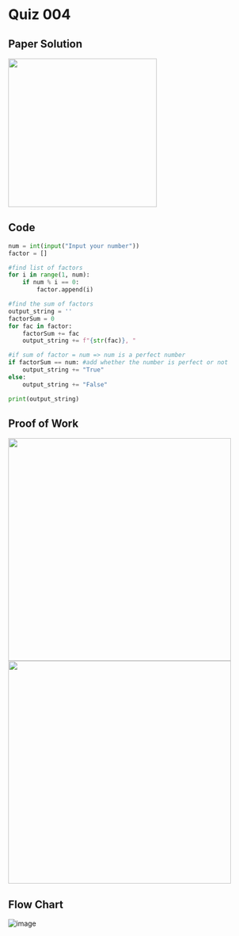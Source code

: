 # Quiz 004

## Paper Solution
<img src = "https://github.com/user-attachments/assets/50949128-b947-4b97-b9b4-57ac9c80e26b" width = "300">

## Code
```.py
num = int(input("Input your number"))
factor = []

#find list of factors
for i in range(1, num):
    if num % i == 0:
        factor.append(i)

#find the sum of factors
output_string = ''
factorSum = 0
for fac in factor:
    factorSum += fac
    output_string += f"{str(fac)}, "

#if sum of factor = num => num is a perfect number
if factorSum == num: #add whether the number is perfect or not
    output_string += "True"
else:
    output_string += "False"

print(output_string)
```

## Proof of Work
<img src = "https://github.com/user-attachments/assets/37b6d794-784c-43ab-b748-f00dd4a77225" width = "450">
<img src = "https://github.com/user-attachments/assets/5236393d-14c1-40e6-8105-cfb3f032cd4e" width = "450">

## Flow Chart
![image](https://github.com/user-attachments/assets/5f45d9c3-6fa4-4b50-a722-3d5f3ca4af3a)

